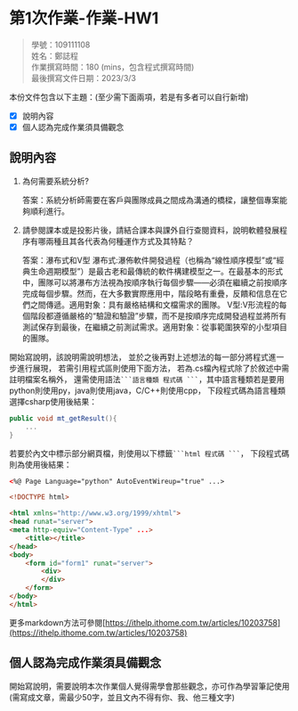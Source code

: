 # 第1次作業-作業-HW1
>
>學號：109111108
><br />
>姓名：鄭誌程
><br />
>作業撰寫時間：180 (mins，包含程式撰寫時間)
><br />
>最後撰寫文件日期：2023/3/3
>

本份文件包含以下主題：(至少需下面兩項，若是有多者可以自行新增)
- [x] 說明內容
- [x] 個人認為完成作業須具備觀念

## 說明內容

1. 為何需要系統分析?

    答案：系統分析師需要在客戶與團隊成員之間成為溝通的橋樑，讓整個專案能夠順利進行。
2. 請參閱課本或是投影片後，請結合課本與課外自行查閱資料，說明軟體發展程序有哪兩種且其各代表為何種運作方式及其特點？

    答案：瀑布式和V型
     瀑布式:瀑佈軟件開發過程（也稱為“線性順序模型”或“經典生命週期模型”）是最古老和最傳統的軟件構建模型之一。在最基本的形式中，團隊可以將瀑布方法視為按順序執行每個步驟——必須在繼續之前按順序完成每個步驟。然而，在大多數實際應用中，階段略有重疊，反饋和信息在它們之間傳遞。適用對象：具有嚴格結構和文檔需求的團隊。
     V型:V形流程的每個階段都遵循嚴格的“驗證和驗證”步驟，而不是按順序完成開發過程並將所有測試保存到最後，在繼續之前測試需求。適用對象：從事範圍狹窄的小型項目的團隊。

開始寫說明，該說明需說明想法，
並於之後再對上述想法的每一部分將程式進一步進行展現，
若需引用程式區則使用下面方法，
若為.cs檔內程式除了於敘述中需註明檔案名稱外，
還需使用語法` ```語言種類 程式碼 ``` `，其中語言種類若是要用python則使用py，java則使用java，C/C++則使用cpp，
下段程式碼為語言種類選擇csharp使用後結果：

```csharp
public void mt_getResult(){
    ...
}
```

若要於內文中標示部分網頁檔，則使用以下標籤` ```html 程式碼 ``` `，
下段程式碼則為使用後結果：

```html
<%@ Page Language="python" AutoEventWireup="true" ...>

<!DOCTYPE html>

<html xmlns="http://www.w3.org/1999/xhtml">
<head runat="server">
<meta http-equiv="Content-Type" ...>
    <title></title>
</head>
<body>
    <form id="form1" runat="server">
        <div>
        </div>
    </form>
</body>
</html>
```
更多markdown方法可參閱[https://ithelp.ithome.com.tw/articles/10203758](https://ithelp.ithome.com.tw/articles/10203758)

## 個人認為完成作業須具備觀念

開始寫說明，需要說明本次作業個人覺得需學會那些觀念，亦可作為學習筆記使用 (需寫成文章，需最少50字，並且文內不得有你、我、他三種文字)